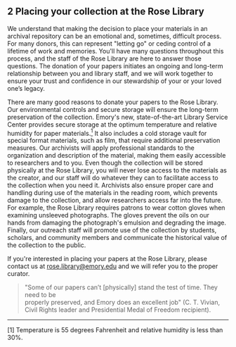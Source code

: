 ## 2 Placing your collection at the Rose Library

We understand that making the decision to place your materials in an archival repository can be an emotional and, sometimes, difficult process.  For many donors, this can represent "letting go" or ceding control of a lifetime of work and memories.  You'll have many questions throughout this process, and the staff of the Rose Library are here to answer those questions.  The donation of your papers initiates an ongoing and long-term relationship between you and library staff, and we will work together to ensure your trust and confidence in our stewardship of your or your loved one’s legacy.

There are many good reasons to donate your papers to the Rose Library.  Our environmental controls and secure storage will ensure the long-term preservation of the collection.  Emory's new, state-of-the-art Library Service Center provides secure storage at the optimum temperature and relative humidity for paper materials.<a href="#anchor1"><sup>1</sup></a> It also includes a cold storage vault for special format materials, such as film, that require additional preservation measures.  Our archivists will apply professional standards to the organization and description of the material, making them easily accessible to researchers and to you.  Even though the collection will be stored physically at the Rose Library, you will never lose access to the materials as the creator, and our staff will do whatever they can to facilitate access to the collection when you need it.  Archivists also ensure proper care and handling during use of the materials in the reading room, which prevents damage to the collection, and allow researchers access far into the future.  For example, the Rose Library requires patrons to wear cotton gloves when examining unsleeved photographs.  The gloves prevent the oils on our hands from damaging the photograph's emulsion and degrading the image.  Finally, our outreach staff will promote use of the collection by students, scholars, and community members and communicate the historical value of the collection to the public.

If you're interested in placing your papers at the Rose Library, please contact us at rose.library@emory.edu and we will refer you to the proper curator.

> "Some of our papers can’t [physically] stand the test of time. They need to be   
> properly preserved, and Emory does an excellent job" (C. T. Vivian, Civil Rights
> leader and Presidential Medal of Freedom recipient).

---

<a id="anchor1">[1]</a> Temperature is 55 degrees Fahrenheit and relative humidity is less than 30%.